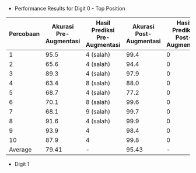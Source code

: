 




- Performance Results for Digit 0 - Top Position

| Percobaan | Akurasi Pre-Augmentasi | Hasil Prediksi Pre-Augmentasi | Akurasi Post-Augmentasi | Hasil Prediksi Post-Augmentasi |
| --------- | ---------------------- | ----------------------------- | ----------------------- | ------------------------------ |
| 1         | 95.5                   | 4 (salah)                             | 99.4                    | 0                              |
| 2         | 65.6                   | 4 (salah)                            | 94.4                    | 0                              |
| 3         | 89.3                   | 4 (salah)                            | 97.9                    | 0                              |
| 4         | 63.4                   | 8 (salah)                            | 88.0                    | 0                              |
| 5         | 68.7                   | 4 (salah)                            | 77.2                    | 0                              |
| 6         | 70.1                   | 8 (salah)                            | 99.6                    | 0                              |
| 7         | 68.1                   | 9 (salah)                            | 99.7                    | 0                              |
| 8         | 91.6                   | 4 (salah)                            | 99.9                    | 0                              |
| 9         | 93.9                   | 4                             | 98.4                    | 0                              |
| 10        | 87.9                   | 4                             | 99.8                    | 0                              |
| Average   | 79.41                  | -                             | 95.43                   | -                              |

- Digit 1


